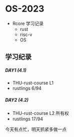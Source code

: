 # OS-2023

* Rcore 学习记录
  * rust
  * risc-v
  * OS

## 学习纪录

##### DAY1 (4.1)

* THU-rust-course L1
* rustlings 6/94

##### DAY2 (4.2)

* THU-rust-course L2 所有权
* rustlings 17/94

今天有点忙，明天抓紧多做一点